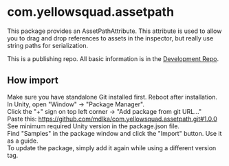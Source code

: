 # com.yellowsquad.assetpath

This package provides an AssetPathAttribute. This attribute is used to allow you to drag and drop references to assets in the inspector, but really use string paths for serialization.

This is a publishing repo. All basic information is in the [Development Repo](https://github.com/mdlka/AssetPathAttribute).

## How import
Make sure you have standalone Git installed first. Reboot after installation.  
In Unity, open "Window" -> "Package Manager".  
Click the "+" sign on top left corner -> "Add package from git URL..."  
Paste this: https://github.com/mdlka/com.yellowsquad.assetpath.git#1.0.0  
See minimum required Unity version in the package.json file.  
Find "Samples" in the package window and click the "Import" button. Use it as a guide.  
To update the package, simply add it again while using a different version tag.  
